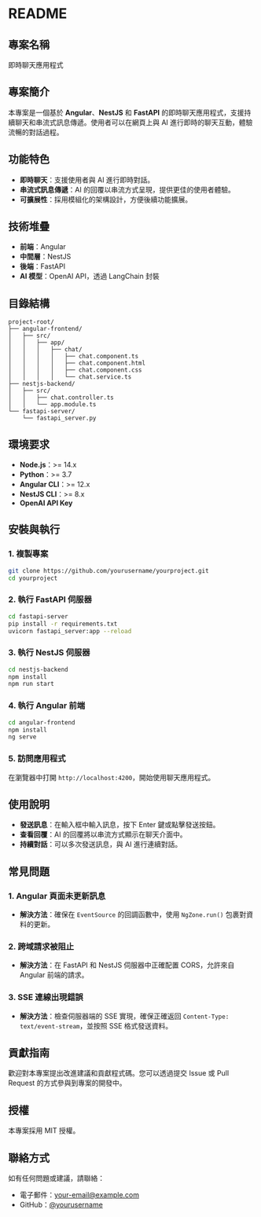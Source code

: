 # README

## 專案名稱

即時聊天應用程式

## 專案簡介

本專案是一個基於 **Angular**、**NestJS** 和 **FastAPI** 的即時聊天應用程式，支援持續聊天和串流式訊息傳遞。使用者可以在網頁上與 AI 進行即時的聊天互動，體驗流暢的對話過程。

## 功能特色

- **即時聊天**：支援使用者與 AI 進行即時對話。
- **串流式訊息傳遞**：AI 的回覆以串流方式呈現，提供更佳的使用者體驗。
- **可擴展性**：採用模組化的架構設計，方便後續功能擴展。

## 技術堆疊

- **前端**：Angular
- **中間層**：NestJS
- **後端**：FastAPI
- **AI 模型**：OpenAI API，透過 LangChain 封裝

## 目錄結構

```
project-root/
├── angular-frontend/
│   ├── src/
│   │   ├── app/
│   │   │   ├── chat/
│   │   │   │   ├── chat.component.ts
│   │   │   │   ├── chat.component.html
│   │   │   │   ├── chat.component.css
│   │   │   │   └── chat.service.ts
├── nestjs-backend/
│   ├── src/
│   │   ├── chat.controller.ts
│   │   └── app.module.ts
└── fastapi-server/
    └── fastapi_server.py
```

## 環境要求

- **Node.js**：>= 14.x
- **Python**：>= 3.7
- **Angular CLI**：>= 12.x
- **NestJS CLI**：>= 8.x
- **OpenAI API Key**

## 安裝與執行

### 1. 複製專案

```bash
git clone https://github.com/yourusername/yourproject.git
cd yourproject
```

### 2. 執行 FastAPI 伺服器

```bash
cd fastapi-server
pip install -r requirements.txt
uvicorn fastapi_server:app --reload
```

### 3. 執行 NestJS 伺服器

```bash
cd nestjs-backend
npm install
npm run start
```

### 4. 執行 Angular 前端

```bash
cd angular-frontend
npm install
ng serve
```

### 5. 訪問應用程式

在瀏覽器中打開 `http://localhost:4200`，開始使用聊天應用程式。

## 使用說明

- **發送訊息**：在輸入框中輸入訊息，按下 Enter 鍵或點擊發送按鈕。
- **查看回覆**：AI 的回覆將以串流方式顯示在聊天介面中。
- **持續對話**：可以多次發送訊息，與 AI 進行連續對話。

## 常見問題

### 1. Angular 頁面未更新訊息

- **解決方法**：確保在 `EventSource` 的回調函數中，使用 `NgZone.run()` 包裹對資料的更新。

### 2. 跨域請求被阻止

- **解決方法**：在 FastAPI 和 NestJS 伺服器中正確配置 CORS，允許來自 Angular 前端的請求。

### 3. SSE 連線出現錯誤

- **解決方法**：檢查伺服器端的 SSE 實現，確保正確返回 `Content-Type: text/event-stream`，並按照 SSE 格式發送資料。

## 貢獻指南

歡迎對本專案提出改進建議和貢獻程式碼。您可以透過提交 Issue 或 Pull Request 的方式參與到專案的開發中。

## 授權

本專案採用 MIT 授權。

## 聯絡方式

如有任何問題或建議，請聯絡：

- 電子郵件：your-email@example.com
- GitHub：[@yourusername](https://github.com/yourusername)
